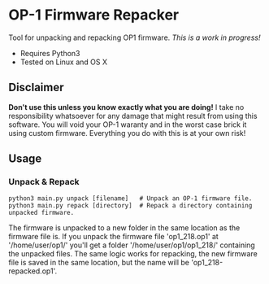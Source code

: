 # OP-1 Firmware Repacker

Tool for unpacking and repacking OP1 firmware. *This is a work in progress!*

 - Requires Python3
 - Tested on Linux and OS X

## Disclaimer

**Don't use this unless you know exactly what you are doing!**
I take no responsibility whatsoever for any damage that might result from using this software.
You will void your OP-1 waranty and in the worst case brick it using custom firmware.
Everything you do with this is at your own risk!


## Usage

### Unpack & Repack

    python3 main.py unpack [filename]   # Unpack an OP-1 firmware file.
    python3 main.py repack [directory]  # Repack a directory containing unpacked firmware.

The firmware is unpacked to a new folder in the same location as the firmware file is.
If you unpack the firmware file 'op1_218.op1' at '/home/user/op1/' you'll get a folder '/home/user/op1/op1_218/' containing the unpacked files.
The same logic works for repacking, the new firmware file is saved in the same location, but the name will be 'op1_218-repacked.op1'.
